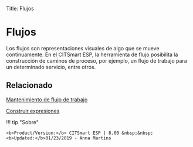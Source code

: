 Title: Flujos

# Flujos

Los flujos son representaciones visuales de algo que se mueve continuamente. En el CITSmart ESP, la herramienta de flujo posibilita la construcción de caminos de proceso, por ejemplo, un flujo de trabajo para un determinado servicio, entre otros.

## Relacionado

[Mantenimiento de flujo de trabajo][1]  

[Construir expresiones][2]  

[1]:/pt-br/citsmart-esp-8/platform-administration//flow-maintenance/workflow.maintenance.html
[2]:/pt-br/citsmart-esp-8/platform-administration/flow-maintenance/expressions-creator.html

!!! tip "Sobre"

    <b>Product/Version:</b> CITSmart ESP | 8.00 &nbsp;&nbsp;
    <b>Updated:</b>01/23/2019 - Anna Martins  
	
